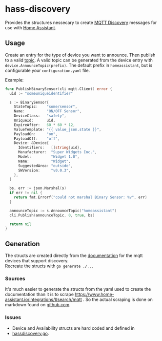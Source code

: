 # hass-discovery

Provides the structures nessecary to create
[MQTT Discovery](https://www.home-assistant.io/docs/mqtt/discovery/) messages for use
with [Home Assistant](https://www.home-assistant.io/).

## Usage

Create an entry for the type of device you want to announce. Then publish to a valid
[topic](https://www.home-assistant.io/docs/mqtt/discovery/#discovery-topic). A valid
topic can be generated from the device entry with `device.AnnounceTopic(prefix)`. The
default prefix in `homeassistant`, but is configurable your `configuration.yaml` file.

Example:

```go
func PublishBinarySensor(cli mqtt.Client) error {
  uid := "someuniqueidentifier"

  s := BinarySensor{
    StateTopic:    "some/sensor",
    Name:          "ON/OFF Sensor",
    DeviceClass:   "safety",
    UniqueId:      uid,
    ExpireAfter:   60 * 60 * 12,
    ValueTemplate: "{{ value_json.state }}",
    PayloadOn:     "on",
    PayloadOff:    "off",
    Device: &Device{
      Identifiers:   []string{uid},
      Manufacturer:  "Super Widgets Inc.",
      Model:         "Widget 1.0",
      Name:          "Widget",
      SuggestedArea: "outside",
      SWVersion:     "v0.0.3",
    },
  }

  bs, err := json.Marshal(s)
  if err != nil {
    return fmt.Errorf("could not marshal Binary Sensor: %v", err)
  }

  announceTopic := s.AnnounceTopic("homeassistant")
  cli.Publish(announceTopic, 0, true, bs)

  return nil
}
```

## Generation

The structs are created directly from the
[documentation](https://www.home-assistant.io/docs/mqtt/discovery/) for the mqtt devices
that support discovery.  
Recreate the structs with `go generate ./...`  

### Sources

It's much easier to generate the structs from the yaml used to create the documentation
than it is to scrape <https://www.home-assistant.io/integrations/#search/mqtt> . So the
actual scraping is done on markdown found on
[github.com](https://github.com/home-assistant/home-assistant.io/tree/current/source/_integrations).

### Issues

- Device and Availability structs are hard coded and defined in
- [hassdiscovery.go](./hassdiscovery.go).
